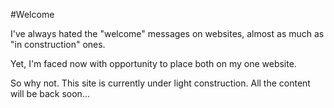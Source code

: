 #Welcome

I've always hated the "welcome" messages on websites, almost as much as "in construction" ones.

Yet, I'm faced now with opportunity to place both on my one website.

So why not. This site is currently under light construction. All the content will be back soon...
